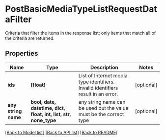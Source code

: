 # PostBasicMediaTypeListRequestDataFilter

Criteria that filter the items in the response list; only items that match all of the criteria are returned.

## Properties
Name | Type | Description | Notes
------------ | ------------- | ------------- | -------------
**ids** | **[float]** | List of Internet media type identifiers. Invalid identifiers result in an error. | [optional] 
**any string name** | **bool, date, datetime, dict, float, int, list, str, none_type** | any string name can be used but the value must be the correct type | [optional]

[[Back to Model list]](../README.md#documentation-for-models) [[Back to API list]](../README.md#documentation-for-api-endpoints) [[Back to README]](../README.md)



